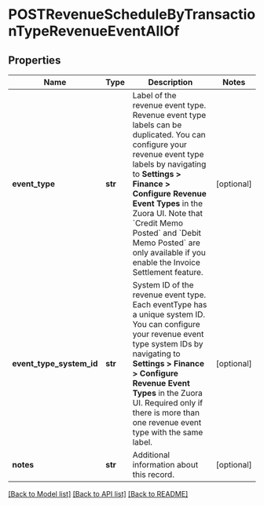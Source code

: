 # POSTRevenueScheduleByTransactionTypeRevenueEventAllOf

## Properties
Name | Type | Description | Notes
------------ | ------------- | ------------- | -------------
**event_type** | **str** | Label of the revenue event type. Revenue event type labels can be duplicated. You can configure your revenue event type labels by navigating to **Settings &gt; Finance &gt; Configure Revenue Event Types** in the Zuora UI.  Note that &#x60;Credit Memo Posted&#x60; and &#x60;Debit Memo Posted&#x60; are only available if you enable the Invoice Settlement feature.  | [optional] 
**event_type_system_id** | **str** | System ID of the revenue event type. Each eventType has a unique system ID. You can configure your revenue event type system IDs by navigating to **Settings &gt; Finance &gt; Configure Revenue Event Types** in the Zuora UI.  Required only if there is more than one revenue event type with the same label.  | [optional] 
**notes** | **str** | Additional information about this record.  | [optional] 

[[Back to Model list]](../README.md#documentation-for-models) [[Back to API list]](../README.md#documentation-for-api-endpoints) [[Back to README]](../README.md)


